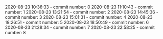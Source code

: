 2020-08-23 10:36:33 - commit number: 0
2020-08-23 11:10:43 - commit number: 1
2020-08-23 13:21:54 - commit number: 2
2020-08-23 14:45:36 - commit number: 3
2020-08-23 15:01:31 - commit number: 4
2020-08-23 18:26:51 - commit number: 5
2020-08-23 18:50:49 - commit number: 6
2020-08-23 21:28:34 - commit number: 7
2020-08-23 22:58:25 - commit number: 8
